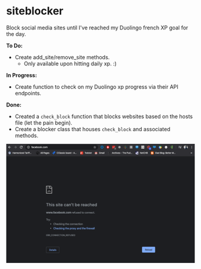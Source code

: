 # siteblocker
Block social media sites until I've reached my Duolingo french XP goal for the day.

**To Do:**
* Create add_site/remove_site methods.
  * Only available upon hitting daily xp. :)

**In Progress:**
* Create function to check on my Duolingo xp progress via their API endpoints.

**Done:**
* Created a `check_block` function that blocks websites based on the hosts file (let the pain begin).
* Create a blocker class that houses `check_block` and associated methods.

![Blocked_Facebook](https://github.com/svvchen/siteblocker/blob/master/PR_1_Ss.png)
